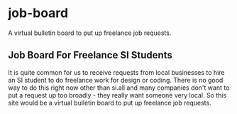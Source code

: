 job-board
=========

A virtual bulletin board to put up freelance job requests.


Job Board For Freelance SI Students
-----------------------------------

It is quite common for us to receive requests from local businesses to hire an SI student to do freelance work for design or coding. There is no good way to do this right now other than si.all and many companies don't want to put a request up too broadly - they really want someone very local. So this site would be a virtual bulletin board to put up freelance job requests.
